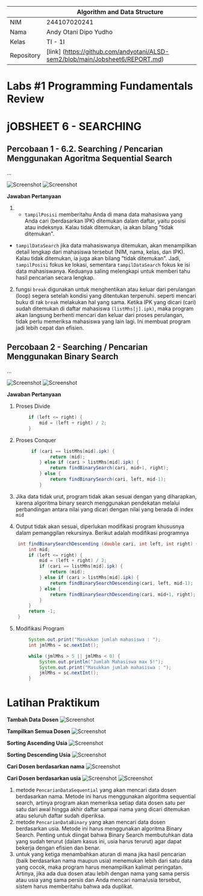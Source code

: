 |  | Algorithm and Data Structure |
|--|--|
| NIM |  244107020241|
| Nama |  Andy Otani Dipo Yudho |
| Kelas | TI - 1I |
| Repository | [link] (https://github.com/andyotani/ALSD-sem2/blob/main/Jobsheet6/REPORT.md) |

# Labs #1 Programming Fundamentals Review
# jOBSHEET 6 - SEARCHING

## Percobaan 1 - 6.2. Searching / Pencarian Menggunakan Agoritma Sequential Search

...

![Screenshot](img/img1.png)
![Screenshot](img/img2.png)

**Jawaban Pertanyaan**
1. - `tampilPosisi` memberitahu Anda di mana data mahasiswa yang Anda cari (berdasarkan IPK) ditemukan dalam daftar, yaitu posisi atau indeksnya. Kalau tidak ditemukan, ia akan bilang "tidak ditemukan".
- `tampilDataSearch` jika data mahasiswanya ditemukan, akan menampilkan detail lengkap dari mahasiswa tersebut (NIM, nama, kelas, dan IPK). Kalau tidak ditemukan, ia juga akan bilang "tidak ditemukan".
Jadi, `tampilPosisi` fokus ke lokasi, sementara `tampilDataSearch` fokus ke isi data mahasiswanya. Keduanya saling melengkapi untuk memberi tahu hasil pencarian secara lengkap.
2. fungsi `break` digunakan untuk menghentikan atau keluar dari perulangan (loop) segera setelah kondisi yang ditentukan terpenuhi.
seperti mencari buku di rak `break` melakukan hal yang sama. Ketika IPK yang dicari (cari) sudah ditemukan di daftar mahasiswa `(listMhs[j].ipk)`, maka program akan langsung berhenti mencari dan keluar dari proses perulangan, tidak perlu memeriksa mahasiswa yang lain lagi. Ini membuat program jadi lebih cepat dan efisien.

## Percobaan 2 - Searching / Pencarian Menggunakan Binary Search

...

![Screenshot](img/img3.png)
![Screenshot](img/img4.png)

**Jawaban Pertanyaan**
1. Proses Divide
```java
        if (left <= right) {
            mid = (left + right) / 2;
        }
```

2. Proses Conquer
```java
         if (cari == listMhs[mid].ipk) {
                return (mid);
            } else if (cari > listMhs[mid].ipk) {
                return findBinarySearch(cari, mid+1, right);
            } else {
                return findBinarySearch(cari, left, mid-1);
            }
```

3. Jika data tidak urut, program tidak akan sesuai dengan yang diharapkan, karena algoritma binary search menggunakan pendekatan melalui perbandingan antara nilai yang dicari dengan nilai yang berada di index `mid`  

4. Output tidak akan sesuai, diperlukan modifikasi program khususnya dalam pemanggilan rekursinya. Berikut adalah modifikasi programnya

```java
    int findBinarySearchDescending (double cari, int left, int right) {
        int mid;
        if (left <= right) {
            mid = (left + right) / 2;
            if (cari == listMhs[mid].ipk) {
                return (mid);
            } else if (cari > listMhs[mid].ipk) {
                return findBinarySearchDescending(cari, left, mid-1);
            } else {
                return findBinarySearchDescending(cari, mid+1, right);
            }
        } 
        return -1;
    }   
```

5. Modifikasi Program 
```java
        System.out.print("Masukkan jumlah mahasiswa : ");
        int jmlMhs = sc.nextInt();

        while (jmlMhs > 5 || jmlMhs < 0) {
            System.out.println("Jumlah Mahasiswa max 5!");
            System.out.print("Masukkan jumlah mahasiswa : ");
            jmlMhs = sc.nextInt();
        }
```


# Latihan Praktikum
 **Tambah Data Dosen**
![Screenshot](img/latihan1.png)

**Tampilkan Semua Dosen**
![Screenshot](img/latihan2.png)

**Sorting Ascending Usia**
![Screenshot](img/latihan3.png)

**Sorting Descending Usia**
![Screenshot](img/latihan4.png)

**Cari Dosen berdasarkan nama**
![Screenshot](img/latihan5.png)

**Cari Dosen berdasarkan usia**
![Screenshot](img/latihan6.png)
![Screenshot](img/latihan6.1.png)


1. metode `PencarianDataSequential` yang akan mencari data dosen berdasarkan nama. Metode ini harus menggunakan algoritma sequential search, artinya program akan memeriksa setiap data dosen satu per satu dari awal hingga akhir daftar sampai nama yang dicari ditemukan atau seluruh daftar sudah diperiksa.
2. metode `PencarianDataBinary` yang akan mencari data dosen berdasarkan usia. Metode ini harus menggunakan algoritma Binary Search. Penting untuk diingat bahwa Binary Search membutuhkan data yang sudah terurut (dalam kasus ini, usia harus terurut) agar dapat bekerja dengan efisien dan benar.
3. untuk yang ketiga menambahkan aturan di mana jika hasil pencarian (baik berdasarkan nama maupun usia) menemukan lebih dari satu data yang cocok, maka program harus menampilkan kalimat peringatan. Artinya, jika ada dua dosen atau lebih dengan nama yang sama persis atau usia yang sama persis dan Anda mencari nama/usia tersebut, sistem harus memberitahu bahwa ada duplikat.
